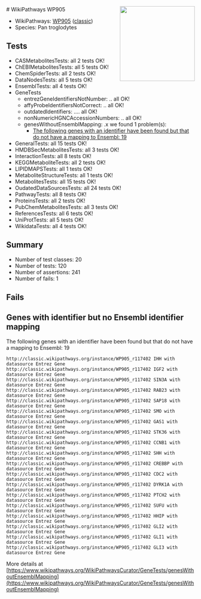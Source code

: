 <img style="float: right; width: 200px" src="https://upload.wikimedia.org/wikipedia/commons/thumb/8/83/Wplogo_with_text_500.png/640px-Wplogo_with_text_500.png" />
# WikiPathways WP905

* WikiPathways: [WP905](https://wikipathways.org/pathways/WP905) ([classic](https://classic.wikipathways.org/instance/WP905))
* Species: Pan troglodytes
## Tests
* CASMetabolitesTests: all 2 tests OK!
* ChEBIMetabolitesTests: all 5 tests OK!
* ChemSpiderTests: all 2 tests OK!
* DataNodesTests: all 5 tests OK!
* EnsemblTests: all 4 tests OK!
* GeneTests
    * entrezGeneIdentifiersNotNumber: .. all OK!
    * affyProbeIdentifiersNotCorrect: .. all OK!
    * outdatedIdentifiers: .... all OK!
    * nonNumericHGNCAccessionNumbers: .. all OK!
    * genesWithoutEnsemblMapping: .x we found 1 problem(s):
        * [The following genes with an identifier have been found but that do not have a mapping to Ensembl: 19](#c4e54316)
* GeneralTests: all 15 tests OK!
* HMDBSecMetabolitesTests: all 3 tests OK!
* InteractionTests: all 8 tests OK!
* KEGGMetaboliteTests: all 2 tests OK!
* LIPIDMAPSTests: all 1 tests OK!
* MetaboliteStructureTests: all 1 tests OK!
* MetabolitesTests: all 15 tests OK!
* OudatedDataSourcesTests: all 24 tests OK!
* PathwayTests: all 8 tests OK!
* ProteinsTests: all 2 tests OK!
* PubChemMetabolitesTests: all 3 tests OK!
* ReferencesTests: all 6 tests OK!
* UniProtTests: all 5 tests OK!
* WikidataTests: all 4 tests OK!


## Summary

* Number of test classes: 20
* Number of tests: 120
* Number of assertions: 241
* Number of fails: 1

## Fails

<a name="c4e54316" />

## Genes with identifier but no Ensembl identifier mapping

The following genes with an identifier have been found but that do not have a mapping to Ensembl: 19
```
http://classic.wikipathways.org/instance/WP905_r117402 IHH with datasource Entrez Gene
http://classic.wikipathways.org/instance/WP905_r117402 IGF2 with datasource Entrez Gene
http://classic.wikipathways.org/instance/WP905_r117402 SIN3A with datasource Entrez Gene
http://classic.wikipathways.org/instance/WP905_r117402 RAB23 with datasource Entrez Gene
http://classic.wikipathways.org/instance/WP905_r117402 SAP18 with datasource Entrez Gene
http://classic.wikipathways.org/instance/WP905_r117402 SMO with datasource Entrez Gene
http://classic.wikipathways.org/instance/WP905_r117402 GAS1 with datasource Entrez Gene
http://classic.wikipathways.org/instance/WP905_r117402 STK36 with datasource Entrez Gene
http://classic.wikipathways.org/instance/WP905_r117402 CCNB1 with datasource Entrez Gene
http://classic.wikipathways.org/instance/WP905_r117402 SHH with datasource Entrez Gene
http://classic.wikipathways.org/instance/WP905_r117402 CREBBP with datasource Entrez Gene
http://classic.wikipathways.org/instance/WP905_r117402 CDC2 with datasource Entrez Gene
http://classic.wikipathways.org/instance/WP905_r117402 DYRK1A with datasource Entrez Gene
http://classic.wikipathways.org/instance/WP905_r117402 PTCH2 with datasource Entrez Gene
http://classic.wikipathways.org/instance/WP905_r117402 SUFU with datasource Entrez Gene
http://classic.wikipathways.org/instance/WP905_r117402 HHIP with datasource Entrez Gene
http://classic.wikipathways.org/instance/WP905_r117402 GLI2 with datasource Entrez Gene
http://classic.wikipathways.org/instance/WP905_r117402 GLI1 with datasource Entrez Gene
http://classic.wikipathways.org/instance/WP905_r117402 GLI3 with datasource Entrez Gene
```

More details at [https://www.wikipathways.org/WikiPathwaysCurator/GeneTests/genesWithoutEnsemblMapping](https://www.wikipathways.org/WikiPathwaysCurator/GeneTests/genesWithoutEnsemblMapping)


